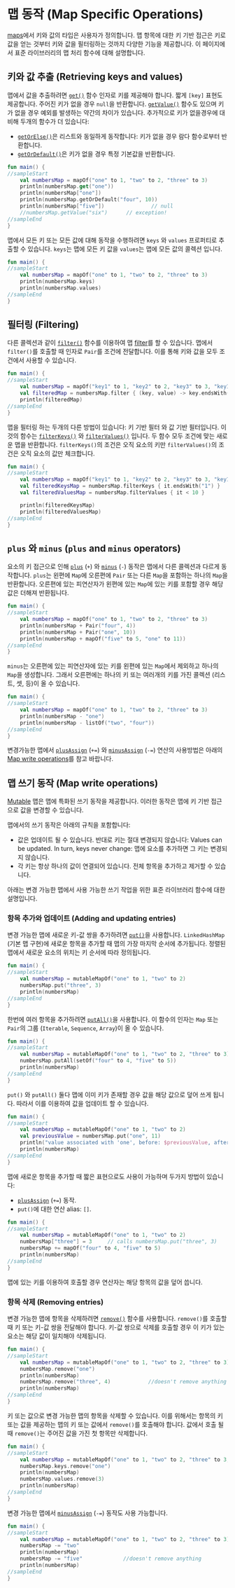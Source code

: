 # 맵 동작 \(Map Specific Operations\)

[maps](https://app.gitbook.com/@bbiguduk/s/kotlin/language-guide/collections/kotlin-kotlin-collections-overview#map)에서 키와 값의 타입은 사용자가 정의합니다. 맵 항목에 대한 키 기반 접근은 키로 값을 얻는 것부터 키와 값을 필터링하는 것까지 다양한 기능을 제공합니다. 이 페이지에서 표준 라이브러리의 맵 처리 함수에 대해 설명합니다.

## 키와 값 추출 \(Retrieving keys and values\)

맵에서 값을 추출하려면 [`get()`](https://kotlinlang.org/api/latest/jvm/stdlib/kotlin.collections/-map/get.html) 함수 인자로 키를 제공해야 합니다. 짧게 `[key]` 표현도 제공합니다. 주어진 키가 없을 경우 `null`을 반환합니다. [`getValue()`](https://kotlinlang.org/api/latest/jvm/stdlib/kotlin.collections/get-value.html) 함수도 있으며 키가 없을 경우 예외를 발생하는 약간의 차이가 있습니다. 추가적으로 키가 없을경우에 대비해 두개의 함수가 더 있습니다:

* [`getOrElse()`](https://kotlinlang.org/api/latest/jvm/stdlib/kotlin.collections/get-or-else.html)은 리스트와 동일하게 동작합니다: 키가 없을 경우 람다 함수로부터 반환합니다.
* [`getOrDefault()`](https://kotlinlang.org/api/latest/jvm/stdlib/kotlin.collections/get-or-default.html)은 키가 없을 경우 특정 기본값을 반환합니다.

```kotlin
fun main() {
//sampleStart
    val numbersMap = mapOf("one" to 1, "two" to 2, "three" to 3)
    println(numbersMap.get("one"))
    println(numbersMap["one"])
    println(numbersMap.getOrDefault("four", 10))
    println(numbersMap["five"])               // null
    //numbersMap.getValue("six")      // exception!
//sampleEnd
}
```

맵에서 모든 키 또는 모든 값에 대해 동작을 수행하려면 `keys` 와 `values` 프로퍼티로 추출할 수 있습니다. `keys`는 맵에 모든 키 값을 `values`는 맵에 모든 값의 콜렉션 입니다.

```kotlin
fun main() {
//sampleStart
    val numbersMap = mapOf("one" to 1, "two" to 2, "three" to 3)
    println(numbersMap.keys)
    println(numbersMap.values)
//sampleEnd
}
```

## 필터링 \(Filtering\)

다른 콜렉션과 같이 [`filter()`](https://kotlinlang.org/api/latest/jvm/stdlib/kotlin.collections/filter.html) 함수를 이용하여 맵 [filter](https://app.gitbook.com/@bbiguduk/s/kotlin/language-guide/collections/filtering)를 할 수 있습니다. 맵에서 `filter()`를 호출할 때 인자로 `Pair`를 조건에 전달합니다. 이를 통해 키와 값을 모두 조건에서 사용할 수 있습니다.

```kotlin
fun main() {
//sampleStart
    val numbersMap = mapOf("key1" to 1, "key2" to 2, "key3" to 3, "key11" to 11)
    val filteredMap = numbersMap.filter { (key, value) -> key.endsWith("1") && value > 10}
    println(filteredMap)
//sampleEnd
}
```

맵을 필터링 하는 두개의 다른 방법이 있습니다: 키 기반 필터 와 값 기반 필터입니다. 이것의 함수는 [`filterKeys()`](https://kotlinlang.org/api/latest/jvm/stdlib/kotlin.collections/filter-keys.html) 와 [`filterValues()`](https://kotlinlang.org/api/latest/jvm/stdlib/kotlin.collections/filter-values.html) 입니다. 두 함수 모두 조건에 맞는 새로운 맵을 반환합니다. `filterKeys()`의 조건은 오직 요소의 키만 `filterValues()`의 조건은 오직 요소의 값만 체크합니다.

```kotlin
fun main() {
//sampleStart
    val numbersMap = mapOf("key1" to 1, "key2" to 2, "key3" to 3, "key11" to 11)
    val filteredKeysMap = numbersMap.filterKeys { it.endsWith("1") }
    val filteredValuesMap = numbersMap.filterValues { it < 10 }

    println(filteredKeysMap)
    println(filteredValuesMap)
//sampleEnd
}
```

## `plus` 와 `minus` \(`plus` and `minus` operators\)

요소의 키 접근으로 인해 [`plus`](https://kotlinlang.org/api/latest/jvm/stdlib/kotlin.collections/plus.html) \(`+`\) 와 [`minus`](https://kotlinlang.org/api/latest/jvm/stdlib/kotlin.collections/minus.html) \(`-`\) 동작은 맵에서 다른 콜렉션과 다르게 동작합니다. `plus`는 왼편에 `Map`에 오른편에 `Pair` 또는 다른 `Map`을 포함하는 하나의 `Map`을 반환합니다. 오른편에 있는 피연산자가 왼편에 있는 `Map`에 있는 키를 포함할 경우 해당 값은 더해져 반환됩니다.

```kotlin
fun main() {
//sampleStart
    val numbersMap = mapOf("one" to 1, "two" to 2, "three" to 3)
    println(numbersMap + Pair("four", 4))
    println(numbersMap + Pair("one", 10))
    println(numbersMap + mapOf("five" to 5, "one" to 11))
//sampleEnd
}
```

`minus`는 오른편에 있는 피연산자에 있는 키를 왼편에 있는 `Map`에서 제외하고 하나의 `Map`을 생성합니다. 그래서 오른편에는 하나의 키 또는 여러개의 키를 가진 콜렉션 \(리스트, 셋, 등\)이 올 수 있습니다.

```kotlin
fun main() {
//sampleStart
    val numbersMap = mapOf("one" to 1, "two" to 2, "three" to 3)
    println(numbersMap - "one")
    println(numbersMap - listOf("two", "four"))
//sampleEnd
}
```

변경가능한 맵에서 [`plusAssign`](https://kotlinlang.org/api/latest/jvm/stdlib/kotlin.collections/plus-assign.html) \(`+=`\) 와 [`minusAssign`](https://kotlinlang.org/api/latest/jvm/stdlib/kotlin.collections/minus-assign.html) \(`-=`\) 연산의 사용방법은 아래의 [Map write operations](https://app.gitbook.com/@bbiguduk/s/kotlin/language-guide/collections/map-specific-operations#map-write-operations)를 참고 바랍니다.

## 맵 쓰기 동작 \(Map write operations\)

[Mutable](https://app.gitbook.com/@bbiguduk/s/kotlin/language-guide/collections/kotlin-kotlin-collections-overview#collection-types) 맵은 맵에 특화된 쓰기 동작을 제공합니다. 이러한 동작은 맵에 키 기반 접근으로 값을 변경할 수 있습니다.

맵에서의 쓰기 동작은 아래의 규칙을 포함합니다:

* 값은 업데이트 될 수 있습니다. 반대로 키는 절대 변경되지 않습니다: Values can be updated. In turn, keys never change: 맵에 요소를 추가하면 그 키는 변경되지 않습니다.
* 각 키는 항상 하나의 값이 연결되어 있습니다. 전체 항목을 추가하고 제거할 수 있습니다.

아래는 변경 가능한 맵에서 사용 가능한 쓰기 작업을 위한 표준 라이브러리 함수에 대한 설명입니다.

### 항목 추가와 업데이트 \(Adding and updating entries\)

변경 가능한 맵에 새로운 키-값 쌍을 추가하려면 [`put()`](https://kotlinlang.org/api/latest/jvm/stdlib/kotlin.collections/-mutable-map/put.html)을 사용합니다. `LinkedHashMap` \(기본 맵 구현\)에 새로운 항목을 추가할 때 맵의 가장 마지막 순서에 추가됩니다. 정렬된 맵에서 새로운 요소의 위치는 키 순서에 따라 정의됩니다.

```kotlin
fun main() {
//sampleStart
    val numbersMap = mutableMapOf("one" to 1, "two" to 2)
    numbersMap.put("three", 3)
    println(numbersMap)
//sampleEnd
}
```

한번에 여러 항목을 추가하려면 [`putAll()`](https://kotlinlang.org/api/latest/jvm/stdlib/kotlin.collections/put-all.html)을 사용합니다. 이 함수의 인자는 `Map` 또는 `Pair`의 그룹 \(`Iterable`, `Sequence`, `Array`\)이 올 수 있습니다.

```kotlin
fun main() {
//sampleStart
    val numbersMap = mutableMapOf("one" to 1, "two" to 2, "three" to 3)
    numbersMap.putAll(setOf("four" to 4, "five" to 5))
    println(numbersMap)
//sampleEnd
}
```

`put()` 와 `putAll()` 둘다 맵에 이미 키가 존재할 경우 값을 해당 값으로 덮어 쓰게 됩니다. 따라서 이를 이용하여 값을 업데이트 할 수 있습니다.

```kotlin
fun main() {
//sampleStart
    val numbersMap = mutableMapOf("one" to 1, "two" to 2)
    val previousValue = numbersMap.put("one", 11)
    println("value associated with 'one', before: $previousValue, after: ${numbersMap["one"]}")
    println(numbersMap)
//sampleEnd
}
```

맵에 새로운 항목을 추가할 때 짧은 표현으로도 사용이 가능하며 두가지 방법이 있습니다:

* [`plusAssign`](https://kotlinlang.org/api/latest/jvm/stdlib/kotlin.collections/plus-assign.html) \(`+=`\) 동작.
* `put()`에 대한 연산 alias: `[]`.

```kotlin
fun main() {
//sampleStart
    val numbersMap = mutableMapOf("one" to 1, "two" to 2)
    numbersMap["three"] = 3     // calls numbersMap.put("three", 3)
    numbersMap += mapOf("four" to 4, "five" to 5)
    println(numbersMap)
//sampleEnd
}
```

맵에 있는 키를 이용하여 호출할 경우 연산자는 해당 항목의 값을 덮어 씁니다.

### 항목 삭제 \(Removing entries\)

변경 가능한 맵에 항목을 삭제하려면 [`remove()`](https://kotlinlang.org/api/latest/jvm/stdlib/kotlin.collections/-mutable-map/remove.html) 함수를 사용합니다. `remove()`를 호출할 때 키 또는 키-값 쌍을 전달해야 합니다. 키-값 쌍으로 삭제를 호출할 경우 이 키가 있는 요소는 해당 값이 일치해야 삭제됩니다.

```kotlin
fun main() {
//sampleStart
    val numbersMap = mutableMapOf("one" to 1, "two" to 2, "three" to 3)
    numbersMap.remove("one")
    println(numbersMap)
    numbersMap.remove("three", 4)            //doesn't remove anything
    println(numbersMap)
//sampleEnd
}
```

키 또는 값으로 변경 가능한 맵의 항목을 삭제할 수 있습니다. 이를 위해서는 항목의 키 또는 값을 제공하는 맵의 키 또는 값에서 `remove()`를 호출해야 합니다. 값에서 호출 될 때 `remove()`는 주어진 값을 가진 첫 항목만 삭제합니다.

```kotlin
fun main() {
//sampleStart
    val numbersMap = mutableMapOf("one" to 1, "two" to 2, "three" to 3, "threeAgain" to 3)
    numbersMap.keys.remove("one")
    println(numbersMap)
    numbersMap.values.remove(3)
    println(numbersMap)
//sampleEnd
}
```

변경 가능한 맵에서 [`minusAssign`](https://kotlinlang.org/api/latest/jvm/stdlib/kotlin.collections/minus-assign.html) \(`-=`\) 동작도 사용 가능합니다.

```kotlin
fun main() {
//sampleStart
    val numbersMap = mutableMapOf("one" to 1, "two" to 2, "three" to 3)
    numbersMap -= "two"
    println(numbersMap)
    numbersMap -= "five"             //doesn't remove anything
    println(numbersMap)
//sampleEnd
}
```

